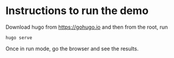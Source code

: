 # Instructions to run the demo

Download hugo from https://gohugo.io and then from the root, run 

```ssh
hugo serve
```

Once in run mode, go the browser and see the results. 